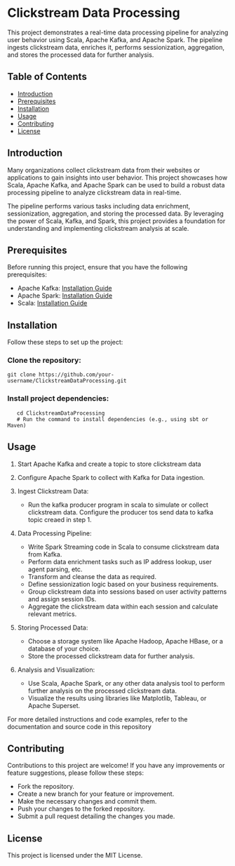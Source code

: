 # Clickstream Data Processing

This project demonstrates a real-time data processing pipeline for analyzing user behavior using Scala, Apache Kafka, and Apache Spark. The pipeline ingests clickstream data, enriches it, performs sessionization, aggregation, and stores the processed data for further analysis.

## Table of Contents
- [Introduction](#introduction)
- [Prerequisites](#prerequisites)
- [Installation](#installation)
- [Usage](#usage)
- [Contributing](#contributing)
- [License](#license)

## Introduction
Many organizations collect clickstream data from their websites or applications to gain insights into user behavior. This project showcases how Scala, Apache Kafka, and Apache Spark can be used to build a robust data processing pipeline to analyze clickstream data in real-time.

The pipeline performs various tasks including data enrichment, sessionization, aggregation, and storing the processed data. By leveraging the power of Scala, Kafka, and Spark, this project provides a foundation for understanding and implementing clickstream analysis at scale.

## Prerequisites
Before running this project, ensure that you have the following prerequisites:

- Apache Kafka: [Installation Guide](https://kafka.apache.org/documentation/)
- Apache Spark: [Installation Guide](https://spark.apache.org/downloads.html)
- Scala: [Installation Guide](https://www.scala-lang.org/download/)

## Installation
Follow these steps to set up the project:

### Clone the repository:
   ```shell
   git clone https://github.com/your-username/ClickstreamDataProcessing.git
 ```
 
### Install project dependencies: 
   ```shell
      cd ClickstreamDataProcessing
      # Run the command to install dependencies (e.g., using sbt or Maven)
   ```
## Usage 
1. Start Apache Kafka and create a topic to store clickstream data
2. Configure Apache Spark to collect with Kafka for Data ingestion.
3. Ingest Clickstream Data:
      * Run the kafka producer program in scala to simulate or collect clickstream data. Configure the producer tos send data to kafka topic creaed in step 1.
4. Data Processing Pipeline:
      * Write Spark Streaming code in Scala to consume clickstream data from Kafka.
      * Perform data enrichment tasks such as IP address lookup, user agent parsing, etc.
      * Transform and cleanse the data as required.
      * Define sessionization logic based on your business requirements.
      * Group clickstream data into sessions based on user activity patterns and assign session IDs.
      * Aggregate the clickstream data within each session and calculate relevant metrics.

5. Storing Processed Data:
      * Choose a storage system like Apache Hadoop, Apache HBase, or a database of your choice.
      * Store the processed clickstream data for further analysis.

5. Analysis and Visualization:
      * Use Scala, Apache Spark, or any other data analysis tool to perform further analysis on the processed clickstream data.
      * Visualize the results using libraries like Matplotlib, Tableau, or Apache Superset.

For more detailed instructions and code examples, refer to the documentation and source code in this repository

## Contributing
Contributions to this project are welcome! If you have any improvements or feature suggestions, please follow these steps:

* Fork the repository.
* Create a new branch for your feature or improvement.
* Make the necessary changes and commit them.
* Push your changes to the forked repository.
* Submit a pull request detailing the changes you made.

## License
This project is licensed under the MIT License.
